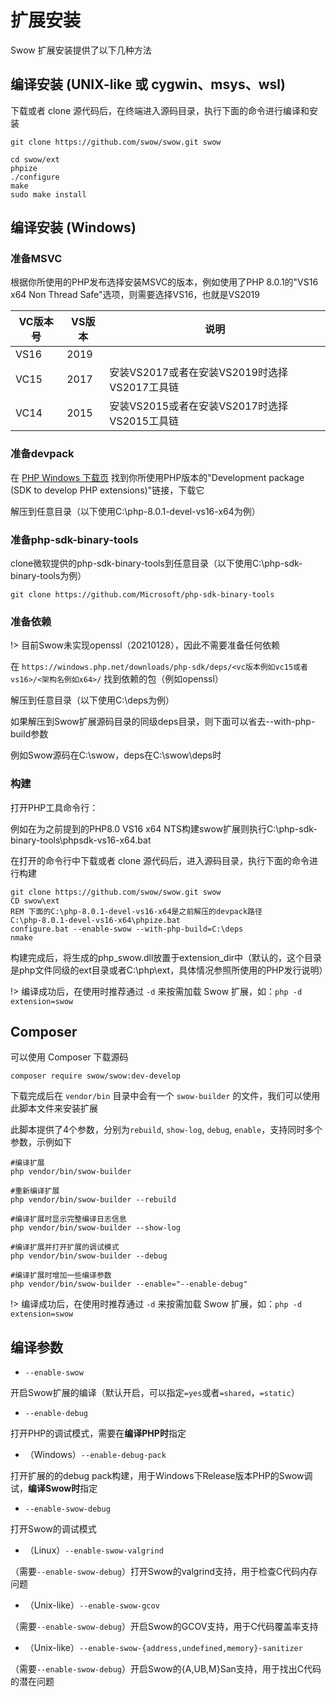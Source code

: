 # 扩展安装

Swow 扩展安装提供了以下几种方法

## 编译安装 (UNIX-like 或 cygwin、msys、wsl)

下载或者 clone 源代码后，在终端进入源码目录，执行下面的命令进行编译和安装

```shell
git clone https://github.com/swow/swow.git swow

cd swow/ext
phpize
./configure
make
sudo make install
```

## 编译安装 (Windows)

### 准备MSVC

根据你所使用的PHP发布选择安装MSVC的版本，例如使用了PHP 8.0.1的"VS16 x64 Non Thread Safe"选项，则需要选择VS16，也就是VS2019

| VC版本号 | VS版本 | 说明 |
| - | - | - |
| VS16 | 2019 |  |
| VC15 | 2017 | 安装VS2017或者在安装VS2019时选择VS2017工具链 |
| VC14 | 2015 | 安装VS2015或者在安装VS2017时选择VS2015工具链 |

### 准备devpack

在 [PHP Windows 下载页](https://windows.php.net/download/) 找到你所使用PHP版本的"Development package (SDK to develop PHP extensions)"链接，下载它

解压到任意目录（以下使用C:\php-8.0.1-devel-vs16-x64为例）

### 准备php-sdk-binary-tools

clone微软提供的php-sdk-binary-tools到任意目录（以下使用C:\php-sdk-binary-tools为例）

```batch
git clone https://github.com/Microsoft/php-sdk-binary-tools
```

### 准备依赖

!> 目前Swow未实现openssl（20210128），因此不需要准备任何依赖

在 `https://windows.php.net/downloads/php-sdk/deps/<vc版本例如vc15或者vs16>/<架构名例如x64>/` 找到依赖的包（例如openssl）

解压到任意目录（以下使用C:\deps为例）

如果解压到Swow扩展源码目录的同级deps目录，则下面可以省去--with-php-build参数

例如Swow源码在C:\swow，deps在C:\swow\deps时

### 构建

打开PHP工具命令行：

例如在为之前提到的PHP8.0 VS16 x64 NTS构建swow扩展则执行C:\php-sdk-binary-tools\phpsdk-vs16-x64.bat 

在打开的命令行中下载或者 clone 源代码后，进入源码目录，执行下面的命令进行构建

```batch
git clone https://github.com/swow/swow.git swow
CD swow\ext
REM 下面的C:\php-8.0.1-devel-vs16-x64是之前解压的devpack路径
C:\php-8.0.1-devel-vs16-x64\phpize.bat
configure.bat --enable-swow --with-php-build=C:\deps
nmake
```

构建完成后，将生成的php_swow.dll放置于extension_dir中（默认的，这个目录是php文件同级的ext目录或者C:\php\ext，具体情况参照所使用的PHP发行说明）

!> 编译成功后，在使用时推荐通过 `-d` 来按需加载 Swow 扩展，如：`php -d extension=swow`

## Composer

可以使用 Composer 下载源码

```shell
composer require swow/swow:dev-develop
```

下载完成后在 `vendor/bin` 目录中会有一个 `swow-builder` 的文件，我们可以使用此脚本文件来安装扩展

此脚本提供了4个参数，分别为`rebuild`, `show-log`, `debug`, `enable`，支持同时多个参数，示例如下

```shell
#编译扩展
php vendor/bin/swow-builder

#重新编译扩展
php vendor/bin/swow-builder --rebuild

#编译扩展时显示完整编译日志信息
php vendor/bin/swow-builder --show-log

#编译扩展并打开扩展的调试模式
php vendor/bin/swow-builder --debug

#编译扩展时增加一些编译参数
php vendor/bin/swow-builder --enable="--enable-debug"
```

!> 编译成功后，在使用时推荐通过 `-d` 来按需加载 Swow 扩展，如：`php -d extension=swow`

## 编译参数

* `--enable-swow`

开启Swow扩展的编译（默认开启，可以指定`=yes`或者`=shared`，`=static`）

* `--enable-debug`

打开PHP的调试模式，需要在**编译PHP时**指定

* （Windows）`--enable-debug-pack`

打开扩展的的debug pack构建，用于Windows下Release版本PHP的Swow调试，**编译Swow时**指定

* `--enable-swow-debug`

打开Swow的调试模式

* （Linux）`--enable-swow-valgrind`

（需要`--enable-swow-debug`）打开Swow的valgrind支持，用于检查C代码内存问题


* （Unix-like）`--enable-swow-gcov`

（需要`--enable-swow-debug`）开启Swow的GCOV支持，用于C代码覆盖率支持

* （Unix-like）`--enable-swow-{address,undefined,memory}-sanitizer`

（需要`--enable-swow-debug`）开启Swow的{A,UB,M}San支持，用于找出C代码的潜在问题


